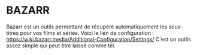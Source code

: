 # BAZARR

Bazarr est un outils permettant de récupéré automatiquement les sous-titres pour vos films et séries.
Voici le lien de configuration :  https://wiki.bazarr.media/Additional-Configuration/Settings/
C'est un outils assez simple qui peut être laissé comme tel.